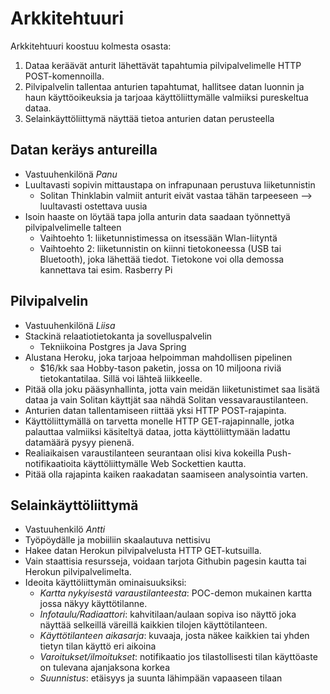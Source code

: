 # Arkkitehtuuri

Arkkitehtuuri koostuu kolmesta osasta:
1. Dataa keräävät anturit lähettävät tapahtumia pilvipalvelimelle HTTP POST-komennoilla.
2. Pilvipalvelin tallentaa anturien tapahtumat, hallitsee datan luonnin ja haun käyttöoikeuksia ja tarjoaa käyttöliittymälle valmiiksi pureskeltua dataa.
3. Selainkäyttöliittymä näyttää tietoa anturien datan perusteella

## Datan keräys antureilla
* Vastuuhenkilönä _Panu_
* Luultavasti sopivin mittaustapa on infrapunaan perustuva liiketunnistin
  * Solitan Thinklabin valmiit anturit eivät vastaa tähän tarpeeseen --> luultavasti ostettava uusia
* Isoin haaste on löytää tapa jolla anturin data saadaan työnnettyä pilvipalvelimelle talteen
  * Vaihtoehto 1: liiketunnistimessa on itsessään Wlan-liityntä
  * Vaihtoehto 2: liiketunnistin on kiinni tietokoneessa (USB tai Bluetooth), joka lähettää tiedot. Tietokone voi olla demossa kannettava tai esim. Rasberry Pi

## Pilvipalvelin
* Vastuuhenkilönä _Liisa_
* Stackinä relaatiotietokanta ja sovelluspalvelin
  * Tekniikoina Postgres ja Java Spring
* Alustana Heroku, joka tarjoaa helpoimman mahdollisen pipelinen
  * $16/kk saa Hobby-tason paketin, jossa on 10 miljoona riviä tietokantatilaa. Sillä voi lähteä liikkeelle.
* Pitää olla joku pääsynhallinta, jotta vain meidän liiketunistimet saa lisätä dataa ja vain Solitan käyttjät saa nähdä Solitan vessavaraustilanteen.
* Anturien datan tallentamiseen riittää yksi HTTP POST-rajapinta.
* Käyttöliittymällä on tarvetta monelle HTTP GET-rajapinnalle, jotka palauttaa valmiiksi käsiteltyä dataa, jotta käyttöliittymään ladattu datamäärä pysyy pienenä.
* Realiaikaisen varaustilanteen seurantaan olisi kiva kokeilla Push-notifikaatioita käyttöliittymälle Web Sockettien kautta.
* Pitää olla rajapinta kaiken raakadatan saamiseen analysointia varten.

## Selainkäyttöliittymä
* Vastuuhenkilö _Antti_
* Työpöydälle ja mobiiliin skaalautuva nettisivu
* Hakee datan Herokun pilvipalvelusta HTTP GET-kutsuilla.
* Vain staattisia resursseja, voidaan tarjota Githubin pagesin kautta tai Herokun pilvipalvelimelta.
* Ideoita käyttöliittymän ominaisuuksiksi:
  * _Kartta nykyisestä varaustilanteesta_: POC-demon mukainen kartta jossa näkyy käyttötilanne.
  * _Infotaulu/Radiaattori_: kahvitilaan/aulaan sopiva iso näyttö joka näyttää selkeillä väreillä kaikkien tilojen käyttötilanteen.
  * _Käyttötilanteen aikasarja_: kuvaaja, josta näkee kaikkien tai yhden tietyn tilan käyttö eri aikoina
  * _Varoitukset/ilmoitukset_: notifikaatio jos tilastollisesti tilan käyttöaste on tulevana ajanjaksona korkea
  * _Suunnistus_: etäisyys ja suunta lähimpään vapaaseen tilaan 
